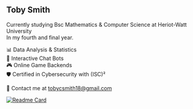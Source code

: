 Toby Smith
---
Currently studying Bsc Mathematics & Computer Science at Heriot-Watt University  
In my fourth and final year.  
  
📊 Data Analysis & Statistics  
🤖 Interactive Chat Bots  
🎮 Online Game Backends  
:shield: Certified in Cybersecurity with (ISC)²

:email: Contact me at tobycsmith18@gmail.com
  
[![Readme Card](https://github-readme-stats.vercel.app/api/pin/?username=kommtoby&repo=snipebot4&theme=radical)](https://github.com/KommToby/SnipeBot4)
